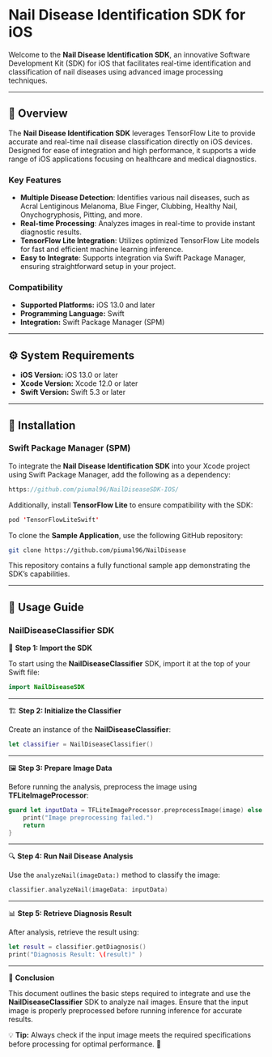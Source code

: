 # Nail Disease Identification SDK for iOS

Welcome to the **Nail Disease Identification SDK**, an innovative Software Development Kit (SDK) for iOS that facilitates real-time identification and classification of nail diseases using advanced image processing techniques.

---

## 📝 Overview

The **Nail Disease Identification SDK** leverages TensorFlow Lite to provide accurate and real-time nail disease classification directly on iOS devices. Designed for ease of integration and high performance, it supports a wide range of iOS applications focusing on healthcare and medical diagnostics.

### **Key Features**

- **Multiple Disease Detection**: Identifies various nail diseases, such as Acral Lentiginous Melanoma, Blue Finger, Clubbing, Healthy Nail, Onychogryphosis, Pitting, and more.
- **Real-time Processing**: Analyzes images in real-time to provide instant diagnostic results.
- **TensorFlow Lite Integration**: Utilizes optimized TensorFlow Lite models for fast and efficient machine learning inference.
- **Easy to Integrate**: Supports integration via Swift Package Manager, ensuring straightforward setup in your project.

### **Compatibility**
- **Supported Platforms:** iOS 13.0 and later
- **Programming Language:** Swift 
- **Integration:** Swift Package Manager (SPM)

---

## ⚙️ System Requirements

- **iOS Version:** iOS 13.0 or later
- **Xcode Version:** Xcode 12.0 or later
- **Swift Version:** Swift 5.3 or later

---

## 🚀 Installation

### Swift Package Manager (SPM)

To integrate the **Nail Disease Identification SDK** into your Xcode project using Swift Package Manager, add the following as a dependency:

```swift
https://github.com/piumal96/NailDiseaseSDK-IOS/
```

Additionally, install **TensorFlow Lite** to ensure compatibility with the SDK:

```swift
pod 'TensorFlowLiteSwift'
```

To clone the **Sample Application**, use the following GitHub repository:

```sh
git clone https://github.com/piumal96/NailDisease
```

This repository contains a fully functional sample app demonstrating the SDK’s capabilities.

---

## 📖 Usage Guide

### NailDiseaseClassifier SDK

🚀 **Step 1: Import the SDK**

To start using the **NailDiseaseClassifier** SDK, import it at the top of your Swift file:

```swift
import NailDiseaseSDK
```

---

🏗 **Step 2: Initialize the Classifier**

Create an instance of the **NailDiseaseClassifier**:

```swift
let classifier = NailDiseaseClassifier()
```

---

🖼 **Step 3: Prepare Image Data**

Before running the analysis, preprocess the image using **TFLiteImageProcessor**:

```swift
guard let inputData = TFLiteImageProcessor.preprocessImage(image) else {
    print("Image preprocessing failed.")
    return
}
```

---

🔍 **Step 4: Run Nail Disease Analysis**

Use the `analyzeNail(imageData:)` method to classify the image:

```swift
classifier.analyzeNail(imageData: inputData)
```

---

📊 **Step 5: Retrieve Diagnosis Result**

After analysis, retrieve the result using:

```swift
let result = classifier.getDiagnosis()
print("Diagnosis Result: \(result)" )
```

---

🎯 **Conclusion**

This document outlines the basic steps required to integrate and use the **NailDiseaseClassifier** SDK to analyze nail images. Ensure that the input image is properly preprocessed before running inference for accurate results.

💡 **Tip:** Always check if the input image meets the required specifications before processing for optimal performance. 🚀
